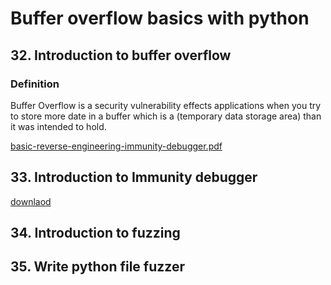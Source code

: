 # Buffer overflow basics with python

## 32. Introduction to buffer overflow

### Definition

Buffer Overflow is a security vulnerability effects applications when you try to store more date in a buffer which is a (temporary data storage area) than it was intended to hold.

[basic-reverse-engineering-immunity-debugger.pdf](https://www.sans.org/reading-room/whitepapers/malicious/basic-reverse-engineering-immunity-debugger-36982)

## 33. Introduction to Immunity debugger

[downlaod](https://debugger.immunityinc.com/ID_register.py)

## 34. Introduction to fuzzing

## 35. Write python file fuzzer